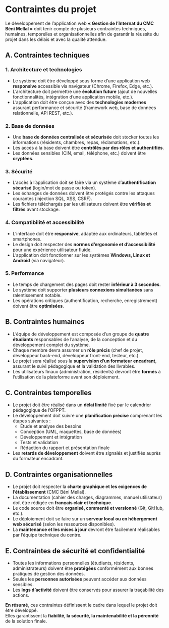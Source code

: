 # Contraintes du projet

Le développement de l’application web **« Gestion de l’Internat du CMC Béni Mellal »** doit tenir compte de plusieurs contraintes techniques, humaines, temporelles et organisationnelles afin de garantir la réussite du projet dans les délais et avec la qualité attendue.

## A. Contraintes techniques

### 1. Architecture et technologies
- Le système doit être développé sous forme d’une application web **responsive** accessible via navigateur (Chrome, Firefox, Edge, etc.).  
- L’architecture doit permettre une **évolution future** (ajout de nouvelles fonctionnalités, intégration d’une application mobile, etc.).  
- L’application doit être conçue avec des **technologies modernes** assurant performance et sécurité (framework web, base de données relationnelle, API REST, etc.).  

### 2. Base de données
- Une **base de données centralisée et sécurisée** doit stocker toutes les informations (résidents, chambres, repas, réclamations, etc.).  
- Les accès à la base doivent être **contrôlés par des rôles et authentifiés**.  
- Les données sensibles (CIN, email, téléphone, etc.) doivent être **cryptées**.  

### 3. Sécurité
- L’accès à l’application doit se faire via un système d’**authentification sécurisé** (login/mot de passe ou token).  
- Les échanges de données doivent être protégés contre les attaques courantes (injection SQL, XSS, CSRF).  
- Les fichiers téléchargés par les utilisateurs doivent être **vérifiés et filtrés** avant stockage.  

### 4. Compatibilité et accessibilité
- L’interface doit être **responsive**, adaptée aux ordinateurs, tablettes et smartphones.  
- Le design doit respecter des **normes d’ergonomie et d’accessibilité** pour une expérience utilisateur fluide.  
- L’application doit fonctionner sur les systèmes **Windows, Linux et Android** (via navigateur).  

### 5. Performance
- Le temps de chargement des pages doit rester **inférieur à 3 secondes**.  
- Le système doit supporter **plusieurs connexions simultanées** sans ralentissement notable.  
- Les opérations critiques (authentification, recherche, enregistrement) doivent être **optimisées**.  

## B. Contraintes humaines
- L’équipe de développement est composée d’un groupe de **quatre étudiants** responsables de l’analyse, de la conception et du développement complet du système.  
- Chaque membre devra assumer un **rôle précis** (chef de projet, développeur back-end, développeur front-end, testeur, etc.).  
- Le projet sera réalisé sous la **supervision d’un formateur encadrant**, assurant le suivi pédagogique et la validation des livrables.  
- Les utilisateurs finaux (administration, résidents) devront être **formés** à l’utilisation de la plateforme avant son déploiement.  

## C. Contraintes temporelles
- Le projet doit être réalisé dans un **délai limité** fixé par le calendrier pédagogique de l’OFPPT.  
- Le développement doit suivre une **planification précise** comprenant les étapes suivantes :  
  - Étude et analyse des besoins  
  - Conception (UML, maquettes, base de données)  
  - Développement et intégration  
  - Tests et validation  
  - Rédaction du rapport et présentation finale  
- Les **retards de développement** doivent être signalés et justifiés auprès du formateur encadrant.  

## D. Contraintes organisationnelles
- Le projet doit respecter la **charte graphique et les exigences de l’établissement** (CMC Béni Mellal).  
- La documentation (cahier des charges, diagrammes, manuel utilisateur) doit être rédigée en **français clair et technique**.  
- Le code source doit être **organisé, commenté et versionné** (Git, GitHub, etc.).  
- Le déploiement doit se faire sur un **serveur local ou en hébergement web sécurisé** (selon les ressources disponibles).  
- La **maintenance et les mises à jour** devront être facilement réalisables par l’équipe technique du centre.  

## E. Contraintes de sécurité et confidentialité
- Toutes les informations personnelles (étudiants, résidents, administrateurs) doivent être **protégées** conformément aux bonnes pratiques de gestion des données.  
- Seules les **personnes autorisées** peuvent accéder aux données sensibles.  
- Les **logs d’activité** doivent être conservés pour assurer la traçabilité des actions.  

**En résumé**, ces contraintes définissent le cadre dans lequel le projet doit être développé.  
Elles garantissent la **fiabilité, la sécurité, la maintenabilité et la pérennité** de la solution finale.
